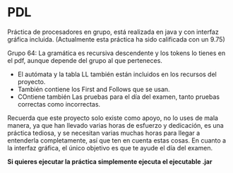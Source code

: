 # PDL
Práctica de procesadores en grupo, está realizada en java y con interfaz gráfica incluida.
(Actualmente esta práctica ha sido calificada con un 9.75)

Grupo 64: La gramática es recursiva descendente y los tokens lo tienes en el pdf, aunque depende del grupo al que perteneces.  
- El autómata y la tabla LL también están incluidos en los recursos del proyecto.
- También contiene los First and Follows que se usan.
- COntiene también Las pruebas para el día del examen, tanto pruebas correctas como incorrectas.

Recuerda que este proyecto solo existe como apoyo, no lo uses de mala manera, ya que han llevado varias horas de esfuerzo y dedicación, es una práctica tediosa, y se necesitan varias muchas horas para llegar a entenderla completamente, así que ten en cuenta estas cosas.
En cuanto a la interfaz gráfica, el único objetivo es que te ayude el día del examen. 

**Si quieres ejecutar la práctica simplemente ejecuta el ejecutable .jar**
 
